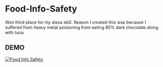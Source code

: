 # Food-Info-Safety
Won third place for my alexa skill. Reason I created this was because I suffered from heavy metal poisioning from eating 85% dark chocolate along with tuna.

## DEMO 
[![Food Info Safety](https://img.youtube.com/GA6WjtuKZAc/0.jpg)](https://www.youtube.com/watch?v=GA6WjtuKZAc "Food Info Safety")
